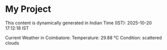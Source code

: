 # My Project

This content is dynamically generated in Indian Time (IST): 2025-10-20 17:12:18 IST


Current Weather in Coimbatore:
Temperature: 29.88 °C
Condition: scattered clouds
